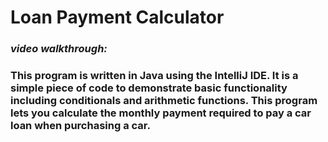 # Loan Payment Calculator

### <em>video walkthrough:</em> 

### This program is written in Java using the IntelliJ IDE. It is a simple piece of code to demonstrate basic functionality including conditionals and arithmetic functions. This program lets you calculate the monthly payment required to pay a car loan when purchasing a car.